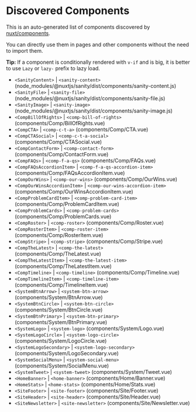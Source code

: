 # Discovered Components

This is an auto-generated list of components discovered by [nuxt/components](https://github.com/nuxt/components).

You can directly use them in pages and other components without the need to import them.

**Tip:** If a component is conditionally rendered with `v-if` and is big, it is better to use `Lazy` or `lazy-` prefix to lazy load.

- `<SanityContent>` | `<sanity-content>` (node_modules/@nuxtjs/sanity/dist/components/sanity-content.js)
- `<SanityFile>` | `<sanity-file>` (node_modules/@nuxtjs/sanity/dist/components/sanity-file.js)
- `<SanityImage>` | `<sanity-image>` (node_modules/@nuxtjs/sanity/dist/components/sanity-image.js)
- `<CompBillOfRights>` | `<comp-bill-of-rights>` (components/Comp/BillOfRights.vue)
- `<CompCTA>` | `<comp-c-t-a>` (components/Comp/CTA.vue)
- `<CompCTASocial>` | `<comp-c-t-a-social>` (components/Comp/CTASocial.vue)
- `<CompContactForm>` | `<comp-contact-form>` (components/Comp/ContactForm.vue)
- `<CompFAQs>` | `<comp-f-a-qs>` (components/Comp/FAQs.vue)
- `<CompFAQsAccordionItem>` | `<comp-f-a-qs-accordion-item>` (components/Comp/FAQsAccordionItem.vue)
- `<CompOurWins>` | `<comp-our-wins>` (components/Comp/OurWins.vue)
- `<CompOurWinsAccordionItem>` | `<comp-our-wins-accordion-item>` (components/Comp/OurWinsAccordionItem.vue)
- `<CompProblemCardItem>` | `<comp-problem-card-item>` (components/Comp/ProblemCardItem.vue)
- `<CompProblemCards>` | `<comp-problem-cards>` (components/Comp/ProblemCards.vue)
- `<CompRoster>` | `<comp-roster>` (components/Comp/Roster.vue)
- `<CompRosterItem>` | `<comp-roster-item>` (components/Comp/RosterItem.vue)
- `<CompStripe>` | `<comp-stripe>` (components/Comp/Stripe.vue)
- `<CompTheLatest>` | `<comp-the-latest>` (components/Comp/TheLatest.vue)
- `<CompTheLatestItem>` | `<comp-the-latest-item>` (components/Comp/TheLatestItem.vue)
- `<CompTimeline>` | `<comp-timeline>` (components/Comp/Timeline.vue)
- `<CompTimelineItem>` | `<comp-timeline-item>` (components/Comp/TimelineItem.vue)
- `<SystemBtnArrow>` | `<system-btn-arrow>` (components/System/BtnArrow.vue)
- `<SystemBtnCircle>` | `<system-btn-circle>` (components/System/BtnCircle.vue)
- `<SystemBtnPrimary>` | `<system-btn-primary>` (components/System/BtnPrimary.vue)
- `<SystemLogo>` | `<system-logo>` (components/System/Logo.vue)
- `<SystemLogoCircle>` | `<system-logo-circle>` (components/System/LogoCircle.vue)
- `<SystemLogoSecondary>` | `<system-logo-secondary>` (components/System/LogoSecondary.vue)
- `<SystemSocialMenu>` | `<system-social-menu>` (components/System/SocialMenu.vue)
- `<SystemTweet>` | `<system-tweet>` (components/System/Tweet.vue)
- `<HomeBanner>` | `<home-banner>` (components/Home/Banner.vue)
- `<HomeStats>` | `<home-stats>` (components/Home/Stats.vue)
- `<SiteFooter>` | `<site-footer>` (components/Site/Footer.vue)
- `<SiteHeader>` | `<site-header>` (components/Site/Header.vue)
- `<SiteNewsletter>` | `<site-newsletter>` (components/Site/Newsletter.vue)
